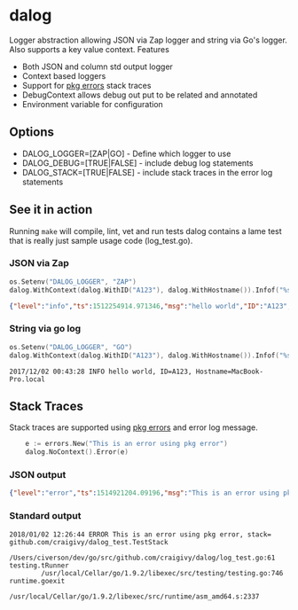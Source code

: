 # dalog
Logger abstraction allowing JSON via Zap logger and string via Go's logger.  Also supports a key value context.
Features
* Both JSON and column std output logger
* Context based loggers
* Support for [pkg errors](https://github.com/pkg/errors) stack traces
* DebugContext allows debug out put to be related and annotated
* Environment variable for configuration

## Options
* DALOG_LOGGER=[ZAP|GO] - Define which logger to use
* DALOG_DEBUG=[TRUE|FALSE] - include debug log statements
* DALOG_STACK=[TRUE|FALSE] - include stack traces in the error log statements

## See it in action
Running ```make``` will compile, lint, vet and run tests
dalog contains a lame test that is really just sample usage code (log_test.go).

### JSON via Zap

```go
os.Setenv("DALOG_LOGGER", "ZAP")
dalog.WithContext(dalog.WithID("A123"), dalog.WithHostname()).Infof("%s %s", "hello", "world")
```
```json
{"level":"info","ts":1512254914.971346,"msg":"hello world","ID":"A123","Hostname":"MacBook-Pro.local"}
```

### String via go log

```go
os.Setenv("DALOG_LOGGER", "GO")
dalog.WithContext(dalog.WithID("A123"), dalog.WithHostname()).Infof("%s %s", "hello", "world")
```
```
2017/12/02 00:43:28 INFO hello world, ID=A123, Hostname=MacBook-Pro.local
```

## Stack Traces
Stack traces are supported using [pkg errors](https://github.com/pkg/errors) and error log message.

```go
	e := errors.New("This is an error using pkg error")
	dalog.NoContext().Error(e)
```
### JSON output
```json
{"level":"error","ts":1514921204.09196,"msg":"This is an error using pkg error","stack":"\ngithub.com/craigivy/dalog_test.TestStack\n\t/Users/civerson/dev/go/src/github.com/craigivy/dalog/log_test.go:61\ntesting.tRunner\n\t/usr/local/Cellar/go/1.9.2/libexec/src/testing/testing.go:746\nruntime.goexit\n\t/usr/local/Cellar/go/1.9.2/libexec/src/runtime/asm_amd64.s:2337"}
```


### Standard output
```
2018/01/02 12:26:44 ERROR This is an error using pkg error, stack=
github.com/craigivy/dalog_test.TestStack
        /Users/civerson/dev/go/src/github.com/craigivy/dalog/log_test.go:61
testing.tRunner
        /usr/local/Cellar/go/1.9.2/libexec/src/testing/testing.go:746
runtime.goexit
        /usr/local/Cellar/go/1.9.2/libexec/src/runtime/asm_amd64.s:2337
```

 